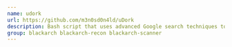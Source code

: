 ```yaml
---
name: udork
url: https://github.com/m3n0sd0n4ld/uDork
description: Bash script that uses advanced Google search techniques to obtain sensitive information in files or directories, find IoT devices, detect versions of web applications.
group: blackarch blackarch-recon blackarch-scanner
---
```

